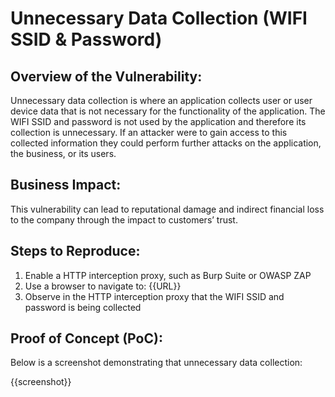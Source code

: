 # Unnecessary Data Collection (WIFI SSID & Password)

## Overview of the Vulnerability:

Unnecessary data collection is where an application collects user or user device data that is not necessary for the functionality of the application. The WIFI SSID and password is not used by the application and therefore its collection is unnecessary. If an attacker were to gain access to this collected information they could perform further attacks on the application, the business, or its users.
  
## Business Impact:

This vulnerability can lead to reputational damage and indirect financial loss to the company through the impact to customers’ trust.

## Steps to Reproduce:

1. Enable a HTTP interception proxy, such as Burp Suite or OWASP ZAP
1. Use a browser to navigate to: {{URL}}
1. Observe in the HTTP interception proxy that the WIFI SSID and password is being collected

## Proof of Concept (PoC):

Below is a screenshot demonstrating that unnecessary data collection:

{{screenshot}}
